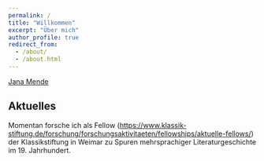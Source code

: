 ```yaml
---
permalink: /
title: "Willkommen"
excerpt: "Über mich"
author_profile: true
redirect_from:
  - /about/
  - /about.html
---
```


[Jana Mende](https://namedrop.io/janamende)

## Aktuelles

Momentan forsche ich als Fellow (https://www.klassik-stiftung.de/forschung/forschungsaktivitaeten/fellowships/aktuelle-fellows/) der Klassikstiftung in Weimar zu Spuren mehrsprachiger Literaturgeschichte im 19. Jahrhundert.
